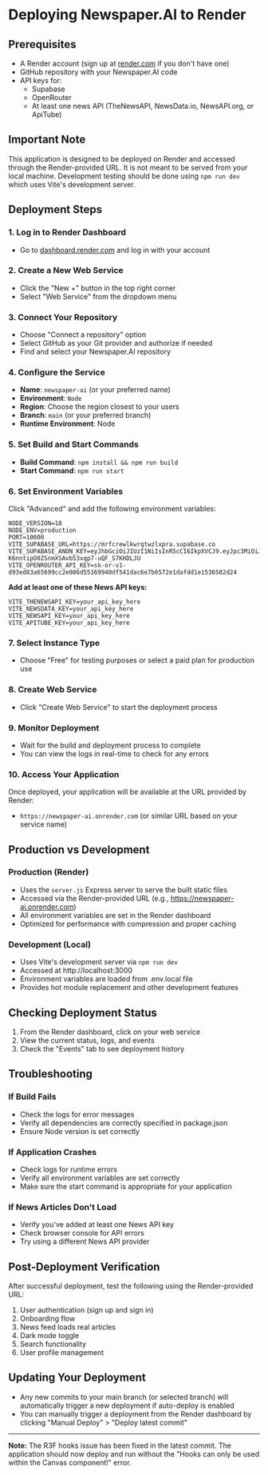 # Deploying Newspaper.AI to Render

## Prerequisites
- A Render account (sign up at [render.com](https://render.com) if you don't have one)
- GitHub repository with your Newspaper.AI code
- API keys for:
  - Supabase
  - OpenRouter
  - At least one news API (TheNewsAPI, NewsData.io, NewsAPI.org, or ApiTube)

## Important Note
This application is designed to be deployed on Render and accessed through the Render-provided URL. It is not meant to be served from your local machine. Development testing should be done using `npm run dev` which uses Vite's development server.

## Deployment Steps

### 1. Log in to Render Dashboard
- Go to [dashboard.render.com](https://dashboard.render.com/) and log in with your account

### 2. Create a New Web Service
- Click the "New +" button in the top right corner
- Select "Web Service" from the dropdown menu

### 3. Connect Your Repository
- Choose "Connect a repository" option
- Select GitHub as your Git provider and authorize if needed
- Find and select your Newspaper.AI repository

### 4. Configure the Service
- **Name**: `newspaper-ai` (or your preferred name)
- **Environment**: `Node`
- **Region**: Choose the region closest to your users
- **Branch**: `main` (or your preferred branch)
- **Runtime Environment**: Node

### 5. Set Build and Start Commands
- **Build Command**: `npm install && npm run build`
- **Start Command**: `npm run start`

### 6. Set Environment Variables
Click "Advanced" and add the following environment variables:

```
NODE_VERSION=18
NODE_ENV=production
PORT=10000
VITE_SUPABASE_URL=https://mrfcrewlkwrqtwzlxpra.supabase.co
VITE_SUPABASE_ANON_KEY=eyJhbGciOiJIUzI1NiIsInR5cCI6IkpXVCJ9.eyJpc3MiOiJzdXBhYmFzZSIsInJlZiI6Im1yZmNyZXdsa3dycXR3emx4cHJhIiwicm9sZSI6ImFub24iLCJpYXQiOjE3NDQxNDQ3MzIsImV4cCI6MjA1OTcyMDczMn0.6jzgK-K6nntipO0ZSnmXSAvb53xqp7-uQF_S7KHDLJU
VITE_OPENROUTER_API_KEY=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
```

**Add at least one of these News API keys:**
```
VITE_THENEWSAPI_KEY=your_api_key_here
VITE_NEWSDATA_KEY=your_api_key_here
VITE_NEWSAPI_KEY=your_api_key_here
VITE_APITUBE_KEY=your_api_key_here
```

### 7. Select Instance Type
- Choose "Free" for testing purposes or select a paid plan for production use

### 8. Create Web Service
- Click "Create Web Service" to start the deployment process

### 9. Monitor Deployment
- Wait for the build and deployment process to complete
- You can view the logs in real-time to check for any errors

### 10. Access Your Application
Once deployed, your application will be available at the URL provided by Render:
- `https://newspaper-ai.onrender.com` (or similar URL based on your service name)

## Production vs Development

### Production (Render)
- Uses the `server.js` Express server to serve the built static files
- Accessed via the Render-provided URL (e.g., https://newspaper-ai.onrender.com)
- All environment variables are set in the Render dashboard
- Optimized for performance with compression and proper caching

### Development (Local)
- Uses Vite's development server via `npm run dev`
- Accessed at http://localhost:3000
- Environment variables are loaded from .env.local file
- Provides hot module replacement and other development features

## Checking Deployment Status
1. From the Render dashboard, click on your web service
2. View the current status, logs, and events
3. Check the "Events" tab to see deployment history

## Troubleshooting

### If Build Fails
- Check the logs for error messages
- Verify all dependencies are correctly specified in package.json
- Ensure Node version is set correctly

### If Application Crashes
- Check logs for runtime errors
- Verify all environment variables are set correctly
- Make sure the start command is appropriate for your application

### If News Articles Don't Load
- Verify you've added at least one News API key
- Check browser console for API errors
- Try using a different News API provider

## Post-Deployment Verification
After successful deployment, test the following using the Render-provided URL:
1. User authentication (sign up and sign in)
2. Onboarding flow
3. News feed loads real articles 
4. Dark mode toggle
5. Search functionality
6. User profile management

## Updating Your Deployment
- Any new commits to your main branch (or selected branch) will automatically trigger a new deployment if auto-deploy is enabled
- You can manually trigger a deployment from the Render dashboard by clicking "Manual Deploy" > "Deploy latest commit"

---

**Note:** The R3F hooks issue has been fixed in the latest commit. The application should now deploy and run without the "Hooks can only be used within the Canvas component!" error. 